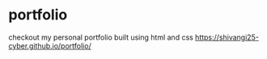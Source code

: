# portfolio
checkout my personal portfolio built using html and css https://shivangi25-cyber.github.io/portfolio/

